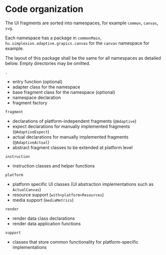 # Code organization

The UI fragments are sorted into namespaces, for example `common`, `canvas`, `svg`.

Each namespace has a package in `commonMain`, `hu.simplexion.adaptive.grapics.canvas` for the `canvas` namespace for example.

The layout of this package shall be the same for all namespaces as detailed below. Empty directories
may be omitted.

`.`
* entry function (optional)
* adapter class for the namespace
* base fragment class for the namespace (optional)
* namespace declaration
* fragment factory

`fragment`
* declarations of platform-independent fragments (`@Adaptive`)
* expect declarations for manually implemented fragments (`@AdaptiveExpect`)
* actual declarations for manually implemented fragments (`@AdaptiveActual`)
* abstract fragment classes to be extended at platform level

`instruction`
* instruction classes and helper functions

`platform`

* platform specific UI classes (UI abstraction implementations such as `ActualCanvas`)
* resource support (`with<platform>Resources`)
* media support (`mediaMetrics`)

`render`
* render data class declarations
* render data application functions

`support`

* classes that store common functionality for platform-specific implementations